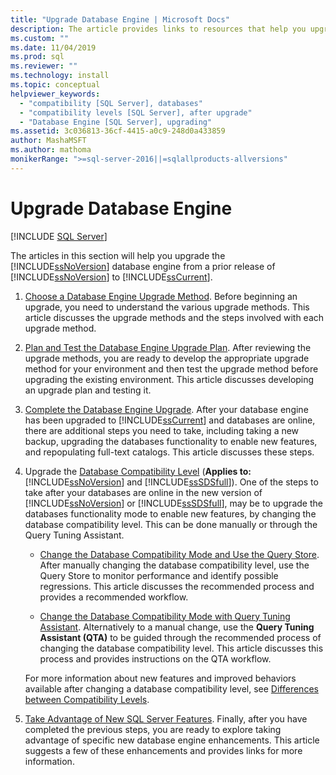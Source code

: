 ```yaml
---
title: "Upgrade Database Engine | Microsoft Docs"
description: The article provides links to resources that help you upgrade the SQL Server Database Engine from a prior release of SQL Server to SQL Server 2019.
ms.custom: ""
ms.date: 11/04/2019
ms.prod: sql
ms.reviewer: ""
ms.technology: install
ms.topic: conceptual
helpviewer_keywords: 
  - "compatibility [SQL Server], databases"
  - "compatibility levels [SQL Server], after upgrade"
  - "Database Engine [SQL Server], upgrading"
ms.assetid: 3c036813-36cf-4415-a0c9-248d0a433859
author: MashaMSFT
ms.author: mathoma
monikerRange: ">=sql-server-2016||=sqlallproducts-allversions"
---
```

# Upgrade Database Engine

 [!INCLUDE [SQL Server](../../includes/applies-to-version/sqlserver.md)]
  
  The articles in this section will help you upgrade the [!INCLUDE[ssNoVersion](../../includes/ssnoversion-md.md)] database engine from a prior release of [!INCLUDE[ssNoVersion](../../includes/ssnoversion-md.md)] to [!INCLUDE[ssCurrent](../../includes/sscurrent-md.md)].  
  
1.  [Choose a Database Engine Upgrade Method](../../database-engine/install-windows/choose-a-database-engine-upgrade-method.md). Before beginning an upgrade, you need to understand the various upgrade methods. This article discusses the upgrade methods and the steps involved with each upgrade method.  
  
2.  [Plan and Test the Database Engine Upgrade Plan](../../database-engine/install-windows/plan-and-test-the-database-engine-upgrade-plan.md). After reviewing the upgrade methods, you are ready to develop the appropriate upgrade method for your environment and then test the upgrade method before upgrading the existing environment. This article discusses developing an upgrade plan and testing it.  
  
3.  [Complete the Database Engine Upgrade](../../database-engine/install-windows/complete-the-database-engine-upgrade.md). After your database engine has been upgraded to [!INCLUDE[ssCurrent](../../includes/sscurrent-md.md)] and databases are online, there are additional steps you need to take, including taking a new backup, upgrading the databases functionality to enable new features, and repopulating full-text catalogs. This article discusses these steps.  
  
4.  Upgrade the [Database Compatibility Level](../../t-sql/statements/alter-database-transact-sql-compatibility-level.md#compatibility-levels-and-database-engine-upgrades) (**Applies to:** [!INCLUDE[ssNoVersion](../../includes/ssnoversion-md.md)] and [!INCLUDE[ssSDSfull](../../includes/sssdsfull-md.md)]). One of the steps to take after your databases are online in the new version of [!INCLUDE[ssNoVersion](../../includes/ssnoversion-md.md)] or [!INCLUDE[ssSDSfull](../../includes/sssdsfull-md.md)], may be to upgrade the databases functionality mode to enable new features, by changing the database compatibility level. This can be done manually or through the Query Tuning Assistant. 

    - [Change the Database Compatibility Mode and Use the Query Store](../../database-engine/install-windows/change-the-database-compatibility-mode-and-use-the-query-store.md). After manually changing the database compatibility level, use the Query Store to monitor performance and identify possible regressions. This article discusses the recommended process and provides a recommended workflow.  

    - [Change the Database Compatibility Mode with Query Tuning Assistant](../../relational-databases/performance/upgrade-dbcompat-using-qta.md). Alternatively to a manual change, use the **Query Tuning Assistant (QTA)** to be guided through the recommended process of changing the database compatibility level. This article discusses this process and provides instructions on the QTA workflow.  

    For more information about new features and improved behaviors available after changing a database compatibility level, see [Differences between Compatibility Levels](../../t-sql/statements/alter-database-transact-sql-compatibility-level.md#compatibility-levels-and-stored-procedures).

5.  [Take Advantage of New SQL Server Features](https://www.microsoft.com/sql-server/sql-server-2019). Finally, after you have completed the previous steps, you are ready to explore taking advantage of specific new database engine enhancements. This article suggests a few of these enhancements and provides links for more information.  
  
  

